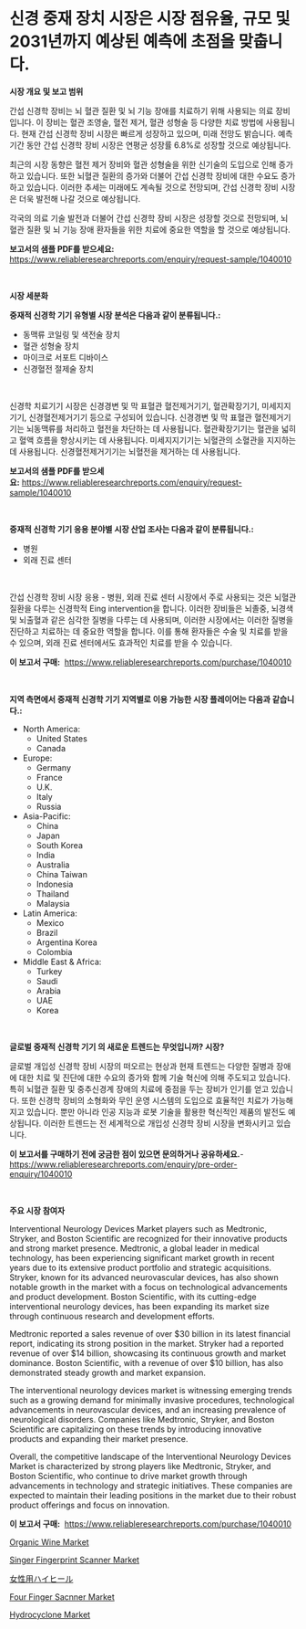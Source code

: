 <p><h1>신경 중재 장치 시장은 시장 점유율, 규모 및 2031년까지 예상된 예측에 초점을 맞춥니다.</h1></p><p><strong>시장 개요 및 보고 범위</strong></p>
<p><p>간섭 신경학 장비는 뇌 혈관 질환 및 뇌 기능 장애를 치료하기 위해 사용되는 의료 장비입니다. 이 장비는 혈관 조영술, 혈전 제거, 혈관 성형술 등 다양한 치료 방법에 사용됩니다. 현재 간섭 신경학 장비 시장은 빠르게 성장하고 있으며, 미래 전망도 밝습니다. 예측 기간 동안 간섭 신경학 장비 시장은 연평균 성장률 6.8%로 성장할 것으로 예상됩니다. </p><p>최근의 시장 동향은 혈전 제거 장비와 혈관 성형술을 위한 신기술의 도입으로 인해 증가하고 있습니다. 또한 뇌혈관 질환의 증가와 더불어 간섭 신경학 장비에 대한 수요도 증가하고 있습니다. 이러한 추세는 미래에도 계속될 것으로 전망되며, 간섭 신경학 장비 시장은 더욱 발전해 나갈 것으로 예상됩니다. </p><p>각국의 의료 기술 발전과 더불어 간섭 신경학 장비 시장은 성장할 것으로 전망되며, 뇌 혈관 질환 및 뇌 기능 장애 환자들을 위한 치료에 중요한 역할을 할 것으로 예상됩니다.</p></p>
<p><strong>보고서의 샘플 PDF를 받으세요:</strong> <a href="https://www.reliableresearchreports.com/enquiry/request-sample/1040010">https://www.reliableresearchreports.com/enquiry/request-sample/1040010</a></p>
<p>&nbsp;</p>
<p><strong>시장 세분화</strong></p>
<p><strong>중재적 신경학 기기 유형별 시장 분석은 다음과 같이 분류됩니다.:</strong></p>
<p><ul><li>동맥류 코일링 및 색전술 장치</li><li>혈관 성형술 장치</li><li>마이크로 서포트 디바이스</li><li>신경혈전 절제술 장치</li></ul></p>
<p>&nbsp;</p>
<p><p>신경학 치료기기 시장은 신경경변 및 막 표혈관 혈전제거기기, 혈관확장기기, 미세지지기기, 신경혈전제거기기 등으로 구성되어 있습니다. 신경경변 및 막 표혈관 혈전제거기기는 뇌동맥류를 처리하고 혈전을 차단하는 데 사용됩니다. 혈관확장기기는 혈관을 넓히고 혈액 흐름을 향상시키는 데 사용됩니다. 미세지지기기는 뇌혈관의 소혈관을 지지하는 데 사용됩니다. 신경혈전제거기기는 뇌혈전을 제거하는 데 사용됩니다.</p></p>
<p><strong>보고서의 샘플 PDF를 받으세요:</strong>&nbsp;<a href="https://www.reliableresearchreports.com/enquiry/request-sample/1040010">https://www.reliableresearchreports.com/enquiry/request-sample/1040010</a></p>
<p>&nbsp;</p>
<p><strong> 중재적 신경학 기기 응용 분야별 시장 산업 조사는 다음과 같이 분류됩니다.:</strong></p>
<p><ul><li>병원</li><li>외래 진료 센터</li></ul></p>
<p>&nbsp;</p>
<p><p>간섭 신경학 장비 시장 응용 - 병원, 외래 진료 센터 시장에서 주로 사용되는 것은 뇌혈관 질환을 다루는 신경학적 Eing intervention을 합니다. 이러한 장비들은 뇌졸중, 뇌경색 및 뇌출혈과 같은 심각한 질병을 다루는 데 사용되며, 이러한 시장에서는 이러한 질병을 진단하고 치료하는 데 중요한 역할을 합니다. 이를 통해 환자들은 수술 및 치료를 받을 수 있으며, 외래 진료 센터에서도 효과적인 치료를 받을 수 있습니다.</p></p>
<p><strong>이 보고서 구매:</strong>&nbsp; <a href="https://www.reliableresearchreports.com/purchase/1040010">https://www.reliableresearchreports.com/purchase/1040010</a></p>
<p>&nbsp;</p>
<p><strong>지역 측면에서 중재적 신경학 기기 지역별로 이용 가능한 시장 플레이어는 다음과 같습니다.:</strong></p>
<p><ul>
    <li>
        North America:
        <ul>
            <li>United States</li>
            <li>Canada</li>
        </ul>
    </li>
    <li>
        Europe:
        <ul>
            <li>Germany</li>
            <li>France</li>
            <li>U.K.</li>
            <li>Italy</li>
            <li>Russia</li>
        </ul>
    </li>
    <li>
        Asia-Pacific:
        <ul>
            <li>China</li>
            <li>Japan</li>
            <li>South Korea</li>
            <li>India</li>
            <li>Australia</li>
            <li>China Taiwan</li>
            <li>Indonesia</li>
            <li>Thailand</li>
            <li>Malaysia</li>
        </ul>
    </li>
    <li>
        Latin America:
        <ul>
            <li>Mexico</li>
            <li>Brazil</li>
            <li>Argentina Korea</li>
            <li>Colombia</li>
        </ul>
    </li>
    <li>
        Middle East & Africa:
        <ul>
            <li>Turkey</li>
            <li>Saudi</li>
            <li>Arabia</li>
            <li>UAE</li>
            <li>Korea</li>
        </ul>
    </li>
    </ul></p>
<p>&nbsp;</p>
<p><strong>글로벌 중재적 신경학 기기 의 새로운 트렌드는 무엇입니까? 시장?</strong></p>
<p><p>글로벌 개입성 신경학 장비 시장의 떠오르는 현상과 현재 트렌드는 다양한 질병과 장애에 대한 치료 및 진단에 대한 수요의 증가와 함께 기술 혁신에 의해 주도되고 있습니다. 특히 뇌혈관 질환 및 중추신경계 장애의 치료에 중점을 두는 장비가 인기를 얻고 있습니다. 또한 신경학 장비의 소형화와 무인 운영 시스템의 도입으로 효율적인 치료가 가능해지고 있습니다. 뿐만 아니라 인공 지능과 로봇 기술을 활용한 혁신적인 제품의 발전도 예상됩니다. 이러한 트렌드는 전 세계적으로 개입성 신경학 장비 시장을 변화시키고 있습니다.</p></p>
<p><strong>이 보고서를 구매하기 전에 궁금한 점이 있으면 문의하거나 공유하세요.</strong>- <a href="https://www.reliableresearchreports.com/enquiry/pre-order-enquiry/1040010">https://www.reliableresearchreports.com/enquiry/pre-order-enquiry/1040010</a></p>
<p>&nbsp;</p>
<p><strong>주요 시장 참여자</strong></p>
<p><p>Interventional Neurology Devices Market players such as Medtronic, Stryker, and Boston Scientific are recognized for their innovative products and strong market presence. Medtronic, a global leader in medical technology, has been experiencing significant market growth in recent years due to its extensive product portfolio and strategic acquisitions. Stryker, known for its advanced neurovascular devices, has also shown notable growth in the market with a focus on technological advancements and product development. Boston Scientific, with its cutting-edge interventional neurology devices, has been expanding its market size through continuous research and development efforts.</p><p>Medtronic reported a sales revenue of over $30 billion in its latest financial report, indicating its strong position in the market. Stryker had a reported revenue of over $14 billion, showcasing its continuous growth and market dominance. Boston Scientific, with a revenue of over $10 billion, has also demonstrated steady growth and market expansion.</p><p>The interventional neurology devices market is witnessing emerging trends such as a growing demand for minimally invasive procedures, technological advancements in neurovascular devices, and an increasing prevalence of neurological disorders. Companies like Medtronic, Stryker, and Boston Scientific are capitalizing on these trends by introducing innovative products and expanding their market presence.</p><p>Overall, the competitive landscape of the Interventional Neurology Devices Market is characterized by strong players like Medtronic, Stryker, and Boston Scientific, who continue to drive market growth through advancements in technology and strategic initiatives. These companies are expected to maintain their leading positions in the market due to their robust product offerings and focus on innovation.</p></p>
<p><strong>이 보고서 구매:</strong>&nbsp;&nbsp;<a href="https://www.reliableresearchreports.com/purchase/1040010">https://www.reliableresearchreports.com/purchase/1040010</a></p>
<p><p><a href="https://github.com/ashepherd82/Market-Research-Report-List-3/blob/main/organic-wine-market.md">Organic Wine Market</a></p><p><a href="https://issuu.com/reportprime-2/docs/singer-fingerprint-scanner-market-size-2030.pptx">Singer Fingerprint Scanner Market</a></p><p><a href="https://github.com/ycmtqqhvk3273/Market-Research-Report-List-1/blob/main/73554694656.md">女性用ハイヒール</a></p><p><a href="https://issuu.com/reportprime-2/docs/four-finger-sacnner-market-size-2030.pptx">Four Finger Sacnner Market</a></p><p><a href="https://view.publitas.com/reportprime-1/hydrocyclone-market-size-and-growth-market-segmentation-regional-and-country-breakdowns-and-market-trends-for-period-from-2024-2031/">Hydrocyclone Market</a></p></p>
